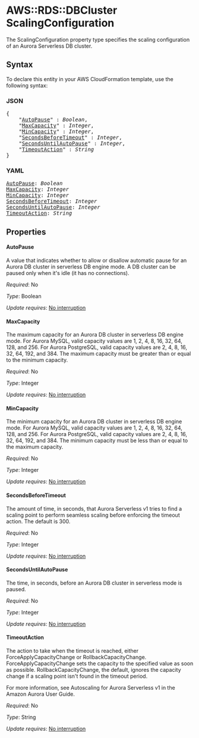 # AWS::RDS::DBCluster ScalingConfiguration

The ScalingConfiguration property type specifies the scaling configuration of an Aurora Serverless DB cluster.

## Syntax

To declare this entity in your AWS CloudFormation template, use the following syntax:

### JSON

<pre>
{
    "<a href="#autopause" title="AutoPause">AutoPause</a>" : <i>Boolean</i>,
    "<a href="#maxcapacity" title="MaxCapacity">MaxCapacity</a>" : <i>Integer</i>,
    "<a href="#mincapacity" title="MinCapacity">MinCapacity</a>" : <i>Integer</i>,
    "<a href="#secondsbeforetimeout" title="SecondsBeforeTimeout">SecondsBeforeTimeout</a>" : <i>Integer</i>,
    "<a href="#secondsuntilautopause" title="SecondsUntilAutoPause">SecondsUntilAutoPause</a>" : <i>Integer</i>,
    "<a href="#timeoutaction" title="TimeoutAction">TimeoutAction</a>" : <i>String</i>
}
</pre>

### YAML

<pre>
<a href="#autopause" title="AutoPause">AutoPause</a>: <i>Boolean</i>
<a href="#maxcapacity" title="MaxCapacity">MaxCapacity</a>: <i>Integer</i>
<a href="#mincapacity" title="MinCapacity">MinCapacity</a>: <i>Integer</i>
<a href="#secondsbeforetimeout" title="SecondsBeforeTimeout">SecondsBeforeTimeout</a>: <i>Integer</i>
<a href="#secondsuntilautopause" title="SecondsUntilAutoPause">SecondsUntilAutoPause</a>: <i>Integer</i>
<a href="#timeoutaction" title="TimeoutAction">TimeoutAction</a>: <i>String</i>
</pre>

## Properties

#### AutoPause

A value that indicates whether to allow or disallow automatic pause for an Aurora DB cluster in serverless DB engine mode. A DB cluster can be paused only when it's idle (it has no connections).

_Required_: No

_Type_: Boolean

_Update requires_: [No interruption](https://docs.aws.amazon.com/AWSCloudFormation/latest/UserGuide/using-cfn-updating-stacks-update-behaviors.html#update-no-interrupt)

#### MaxCapacity

The maximum capacity for an Aurora DB cluster in serverless DB engine mode.
For Aurora MySQL, valid capacity values are 1, 2, 4, 8, 16, 32, 64, 128, and 256.
For Aurora PostgreSQL, valid capacity values are 2, 4, 8, 16, 32, 64, 192, and 384.
The maximum capacity must be greater than or equal to the minimum capacity.

_Required_: No

_Type_: Integer

_Update requires_: [No interruption](https://docs.aws.amazon.com/AWSCloudFormation/latest/UserGuide/using-cfn-updating-stacks-update-behaviors.html#update-no-interrupt)

#### MinCapacity

The minimum capacity for an Aurora DB cluster in serverless DB engine mode.
For Aurora MySQL, valid capacity values are 1, 2, 4, 8, 16, 32, 64, 128, and 256.
For Aurora PostgreSQL, valid capacity values are 2, 4, 8, 16, 32, 64, 192, and 384.
The minimum capacity must be less than or equal to the maximum capacity.

_Required_: No

_Type_: Integer

_Update requires_: [No interruption](https://docs.aws.amazon.com/AWSCloudFormation/latest/UserGuide/using-cfn-updating-stacks-update-behaviors.html#update-no-interrupt)

#### SecondsBeforeTimeout

The amount of time, in seconds, that Aurora Serverless v1 tries to find a scaling point to perform seamless scaling before enforcing the timeout action.
The default is 300.

_Required_: No

_Type_: Integer

_Update requires_: [No interruption](https://docs.aws.amazon.com/AWSCloudFormation/latest/UserGuide/using-cfn-updating-stacks-update-behaviors.html#update-no-interrupt)

#### SecondsUntilAutoPause

The time, in seconds, before an Aurora DB cluster in serverless mode is paused.

_Required_: No

_Type_: Integer

_Update requires_: [No interruption](https://docs.aws.amazon.com/AWSCloudFormation/latest/UserGuide/using-cfn-updating-stacks-update-behaviors.html#update-no-interrupt)

#### TimeoutAction

The action to take when the timeout is reached, either ForceApplyCapacityChange or RollbackCapacityChange.
ForceApplyCapacityChange sets the capacity to the specified value as soon as possible.
RollbackCapacityChange, the default, ignores the capacity change if a scaling point isn't found in the timeout period.

For more information, see Autoscaling for Aurora Serverless v1 in the Amazon Aurora User Guide.

_Required_: No

_Type_: String

_Update requires_: [No interruption](https://docs.aws.amazon.com/AWSCloudFormation/latest/UserGuide/using-cfn-updating-stacks-update-behaviors.html#update-no-interrupt)
